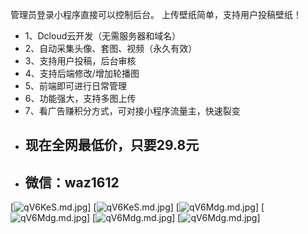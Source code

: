 管理员登录小程序直接可以控制后台。
上传壁纸简单，支持用户投稿壁纸！
+ 1、Dcloud云开发（无需服务器和域名）
+ 2、自动采集头像、套图、视频（永久有效）
+ 3、支持用户投稿，后台审核
+ 4、支持后端修改/增加轮播图
+ 5、前端即可进行日常管理
+ 6、功能强大，支持多图上传
+ 7、看广告赚积分方式，可对接小程序流量主，快速裂变
+ ## 现在全网最低价，只要29.8元
+ ## 微信：waz1612
[![qV6KeS.md.jpg](https://cxg92.top/img/1.jpg)]
[![qV6KeS.md.jpg](https://cxg92.top/img/2.jpg)]
[![qV6Mdg.md.jpg](https://cxg92.top/img/4.jpg)]
[![qV6Mdg.md.jpg](https://cxg92.top/img/5.jpg)]
[![qV6Mdg.md.jpg](https://cxg92.top/img/3.jpg)]
[![qV6Mdg.md.jpg](https://cxg92.top/img/6.jpg)]




